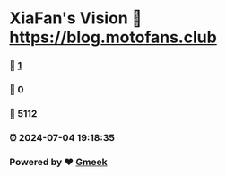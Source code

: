 # XiaFan's Vision :link: https://blog.motofans.club 
### :page_facing_up: [1](https://blog.motofans.club/tag.html) 
### :speech_balloon: 0 
### :hibiscus: 5112 
### :alarm_clock: 2024-07-04 19:18:35 
### Powered by :heart: [Gmeek](https://github.com/Meekdai/Gmeek)
